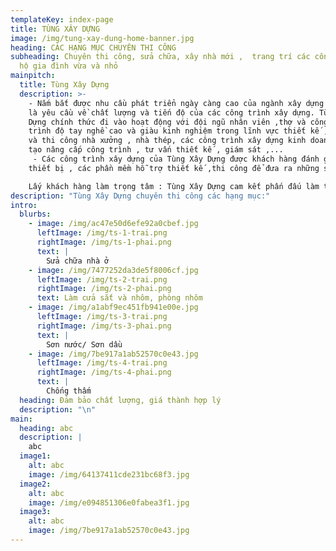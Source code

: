 ```yaml
---
templateKey: index-page
title: TÙNG XÂY DỰNG
image: /img/tung-xay-dung-home-banner.jpg
heading: CÁC HẠNG MỤC CHUYÊN THI CÔNG
subheading: Chuyên thi công, sửa chữa, xây nhà mới ,  trang trí các công trình,
  hộ gia đình vừa và nhỏ
mainpitch:
  title: Tùng Xây Dựng
  description: >-
    - Nắm bắt được nhu cầu phát triển ngày càng cao của ngành xây dựng đặc biệt
    là yêu cầu về chất lượng và tiến độ của các công trình xây dựng. Tùng Xây
    Dựng chính thức đi vào hoạt động với đội ngũ nhân viên ,thợ và công nhân có
    trình độ tay nghề cao và giàu kinh nghiệm trong lĩnh vực thiết kế ,quản lý
    và thi công nhà xưởng , nhà thép, các công trình xây dựng kinh doanh , cải
    tạo nâng cấp công trình , tư vấn thiết kế , giám sát ,...
     - Các công trình xây dựng của Tùng Xây Dựng được khách hàng đánh giá cao cả về chất lượng cũng như tiến độ thực hiện . Với quyết tâm nâng cao năng suất lao động , không ngừng đổi mới để tồn tại và phát triển bền vững.Hiện nay Tùng Xây Dựng đang áp dụng quy mô hình cơ cấu gọn nhẹ nhưng hoạt động linh hoạt và hiệu quả , nhằm đáp ứng được tất cả các yêu cầu về chất lượng khắt khe nhất của khách hàng. Không ngừng cải tiến máy móc 
    thiết bị , các phần mềm hỗ trợ thiết kế ,thi công để đưa ra những sản phẩm tư vấn thiết kế ,xây dựng và trang trí nội thất đạt chất lượng cao nhất , chúng tôi luôn nỗ lực hoàn thiện chất lượng sản phẩm thông qua việc nâng cao năng suất lao động và cải tiến công nghệ , tiết kiệm nhân công và phát huy tối đa nguồn nhân lực . 

    Lấy khách hàng làm trọng tâm : Tùng Xây Dựng cam kết phấn đấu làm thỏa mãn tối đa yêu cầu của khách hàng. Tùng Xây Dựng lấy tín nhiệm của khách hàng làm mục đích để hoạt động. Chúng tôi cam kết giao sản phẩm đúng tiến độ , đạt chất lượng và thẩm mỹ cao nhất với chi phí hợp lý nhất .  
description: "Tùng Xây Dựng chuyên thi công các hạng mục:"
intro:
  blurbs:
    - image: /img/ac47e50d6efe92a0cbef.jpg
      leftImage: /img/ts-1-trai.png
      rightImage: /img/ts-1-phai.png
      text: |
        Sửa chữa nhà ở
    - image: /img/7477252da3de5f8006cf.jpg
      leftImage: /img/ts-2-trai.png
      rightImage: /img/ts-2-phai.png
      text: Làm cửa sắt và nhôm, phòng nhôm
    - image: /img/a1abf9ec451fb941e00e.jpg
      leftImage: /img/ts-3-trai.png
      rightImage: /img/ts-3-phai.png
      text: |
        Sơn nước/ Sơn dầu
    - image: /img/7be917a1ab52570c0e43.jpg
      leftImage: /img/ts-4-trai.png
      rightImage: /img/ts-4-phai.png
      text: |
        Chống thấm
  heading: Đảm bảo chất lượng, giá thành hợp lý
  description: "\n"
main:
  heading: abc
  description: |
    abc
  image1:
    alt: abc
    image: /img/64137411cde231bc68f3.jpg
  image2:
    alt: abc
    image: /img/e094851306e0fabea3f1.jpg
  image3:
    alt: abc
    image: /img/7be917a1ab52570c0e43.jpg
---
```

